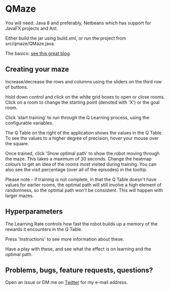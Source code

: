 # QMaze

You will need: Java 8 and preferably, Netbeans which has support for JavaFX projects and Ant.

Either build the jar using build.xml, or run the project from src/qmaze/QMaze.java.

The basics: [see this great blog](http://mnemstudio.org/path-finding-q-learning-tutorial.htm).

## Creating your maze

Increase/decrease the rows and columns using the sliders on the third row of buttons. 

Hold down control and click on the white grid boxes to open or close rooms. Click on a room to change the starting point (denoted with 'X') or the goal room.

Click 'start training' to run through the Q Learning process, using the configurable variables.

The Q Table on the right of the application shows the values in the Q Table. To see the values to a higher degree of precision, hover your mouse over the square.

Once trained, click 'Show optimal path' to show the robot moving through the maze. This takes a maximum of 30 seconds. Change the heatmap colours to get an idea of the rooms most visited during training. You can also see the visit percentage (over all of the episodes) in the tooltip.

Please note - if training is not complete, in that the Q Table doesn't have values for earlier rooms, the optimal path will still involve a high element of randomness, so the optimal path won't be consistent. This will happen with larger mazes.

## Hyperparameters

The Learning Rate controls how fast the robot builds up a memory of the rewards it encounters in the Q Table.

Press 'Instructions' to see more information about these.

Have a play with these, and see what the effect is on learning and the optimal path.

## Problems, bugs, feature requests, questions?

Open an issue or DM me on [Twitter](https://twitter.com/katharineCodes) for my e-mail address.
